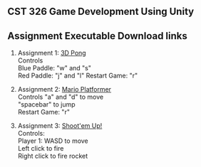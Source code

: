 ## CST 326 Game Development Using Unity    

## Assignment Executable Download links    

1. Assignment 1: [3D Pong](https://drive.google.com/uc?export=download&id=1ULhGkiw_VijsMc7Uod9Cjp9-Srj9oLsc )    
Controls     
	Blue Paddle: "w" and "s"    
	Red Paddle: "j" and "l"
	Restart Game: "r"    
	
2. Assignment 2: [Mario Platformer](https://drive.google.com/uc?export=download&id=1H3DgAfu1hVrZC6_qoDAxzl7voMK74dL8)     
Controls
	"a" and "d" to move    
	"spacebar" to jump    
	Restart Game: "r"    
	
3. Assignment 3: [Shoot'em Up!](https://drive.google.com/uc?export=download&id=1lynKmb-JEHyjtlRZ5WRZdyXl7UcTU5IC)    
Controls:    
	Player 1: WASD to move     
	Left click to fire     
	Right click to fire rocket  